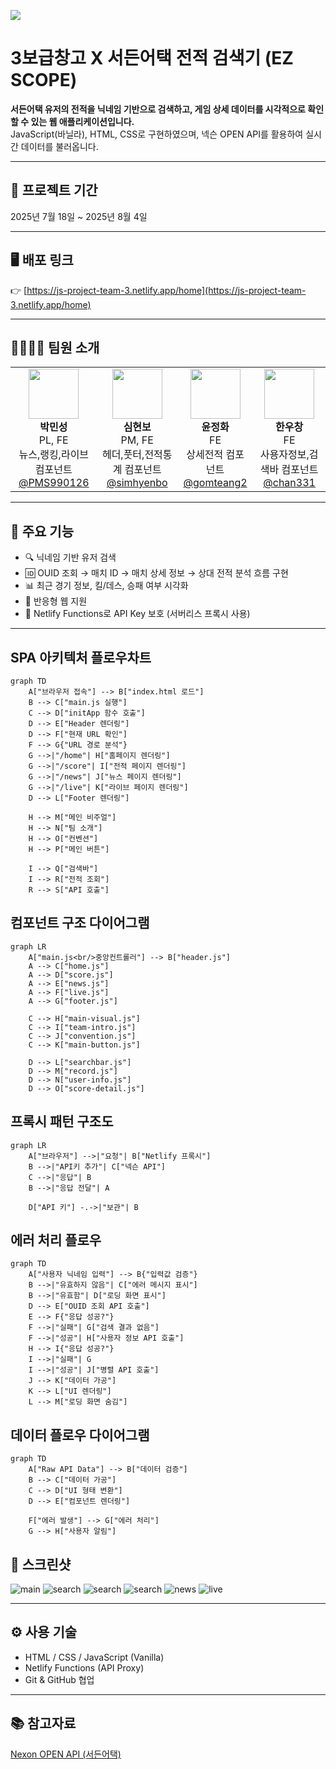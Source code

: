 ![](public/images/visual-item01.png)


# 3보급창고 X 서든어택 전적 검색기 (EZ SCOPE)

**서든어택 유저의 전적을 닉네임 기반으로 검색하고, 게임 상세 데이터를 시각적으로 확인할 수 있는 웹 애플리케이션입니다.**  
JavaScript(바닐라), HTML, CSS로 구현하였으며, 넥슨 OPEN API를 활용하여 실시간 데이터를 불러옵니다.


---


## 📅 프로젝트 기간

2025년 7월 18일 ~ 2025년 8월 4일


---


## 🖥️ 배포 링크

👉 [https://js-project-team-3.netlify.app/home](https://js-project-team-3.netlify.app/home)


---


## 👨‍👩‍👧‍👦 팀원 소개

<div align="center">
<table>
  <tr>
    <td align="center">
      <img src="public/images/member-01-over.png" width="80" /><br />
      <b>박민성</b><br />
      PL, FE<br />
      뉴스,랭킹,라이브 컴포넌트<br />
      <a href="https://github.com/PMS990126">@PMS990126</a>
    </td>
    <td align="center">
      <img src="public/images/member-02-over.png" width="80" /><br />
      <b>심현보</b><br />
      PM, FE<br />
      헤더,풋터,전적통계 컴포넌트<br />
      <a href="https://github.com/simhyenbo">@simhyenbo</a>
    </td>
    <td align="center">
      <img src="public/images/member-03-over.png" width="80" /><br />
      <b>윤정화</b><br />
      FE<br />
      상세전적 컴포넌트<br />
      <a href="https://github.com/gomteang2">@gomteang2</a>
    </td>
    <td align="center">
      <img src="public/images/member-04-over.png" width="80" /><br />
      <b>한우창</b><br />
      FE<br />
      사용자정보,검색바 컴포넌트<br />
      <a href="https://github.com/#id">@chan331</a>
    </td>
  </tr>
</table>

</div>


---


## 📌 주요 기능

- 🔍 닉네임 기반 유저 검색
- 🆔 OUID 조회 → 매치 ID → 매치 상세 정보 → 상대 전적 분석 흐름 구현
- 📊 최근 경기 정보, 킬/데스, 승패 여부 시각화
- 📱 반응형 웹 지원
- 🔐 Netlify Functions로 API Key 보호 (서버리스 프록시 사용)


---

## SPA 아키텍처 플로우차트

```mermaid
graph TD
    A["브라우저 접속"] --> B["index.html 로드"]
    B --> C["main.js 실행"]
    C --> D["initApp 함수 호출"]
    D --> E["Header 렌더링"]
    D --> F["현재 URL 확인"]
    F --> G{"URL 경로 분석"}
    G -->|"/home"| H["홈페이지 렌더링"]
    G -->|"/score"| I["전적 페이지 렌더링"]
    G -->|"/news"| J["뉴스 페이지 렌더링"]
    G -->|"/live"| K["라이브 페이지 렌더링"]
    D --> L["Footer 렌더링"]
    
    H --> M["메인 비주얼"]
    H --> N["팀 소개"]
    H --> O["컨벤션"]
    H --> P["메인 버튼"]
    
    I --> Q["검색바"]
    I --> R["전적 조회"]
    R --> S["API 호출"]
```
##  컴포넌트 구조 다이어그램

```mermaid
graph LR
    A["main.js<br/>중앙컨트롤러"] --> B["header.js"]
    A --> C["home.js"]
    A --> D["score.js"]
    A --> E["news.js"]
    A --> F["live.js"]
    A --> G["footer.js"]
    
    C --> H["main-visual.js"]
    C --> I["team-intro.js"]
    C --> J["convention.js"]
    C --> K["main-button.js"]
    
    D --> L["searchbar.js"]
    D --> M["record.js"]
    D --> N["user-info.js"]
    D --> O["score-detail.js"]
```

## 프록시 패턴 구조도
```mermaid
graph LR
    A["브라우저"] -->|"요청"| B["Netlify 프록시"]
    B -->|"API키 추가"| C["넥슨 API"]
    C -->|"응답"| B
    B -->|"응답 전달"| A
    
    D["API 키"] -.->|"보관"| B
```

## 에러 처리 플로우 

```mermaid
graph TD
    A["사용자 닉네임 입력"] --> B{"입력값 검증"}
    B -->|"유효하지 않음"| C["에러 메시지 표시"]
    B -->|"유효함"| D["로딩 화면 표시"]
    D --> E["OUID 조회 API 호출"]
    E --> F{"응답 성공?"}
    F -->|"실패"| G["검색 결과 없음"]
    F -->|"성공"| H["사용자 정보 API 호출"]
    H --> I{"응답 성공?"}
    I -->|"실패"| G
    I -->|"성공"| J["병렬 API 호출"]
    J --> K["데이터 가공"]
    K --> L["UI 렌더링"]
    L --> M["로딩 화면 숨김"]
```

## 데이터 플로우 다이어그램
```mermaid
graph TD
    A["Raw API Data"] --> B["데이터 검증"]
    B --> C["데이터 가공"]
    C --> D["UI 형태 변환"]
    D --> E["컴포넌트 렌더링"]
    
    F["에러 발생"] --> G["에러 처리"]
    G --> H["사용자 알림"]
```

## 📸 스크린샷

![main](public/images/capture/main.png)
![search](public/images/capture/search1.png)
![search](public/images/capture/search2.png)
![search](public/images/capture/search3.png)
![news](public/images/capture/news.png)
![live](public/images/capture/live.png)


---


## ⚙️ 사용 기술

- HTML / CSS / JavaScript (Vanilla)
- Netlify Functions (API Proxy)
- Git & GitHub 협업


---


## 📚 참고자료
 [Nexon OPEN API (서든어택)](https://openapi.nexon.com/ko/game/suddenattack/?id=43)


